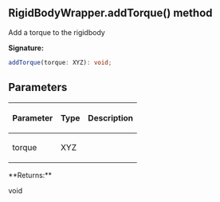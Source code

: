 
## RigidBodyWrapper.addTorque() method

Add a torque to the rigidbody

**Signature:**

```typescript
addTorque(torque: XYZ): void;
```

## Parameters

<table><thead><tr><th>

Parameter


</th><th>

Type


</th><th>

Description


</th></tr></thead>
<tbody><tr><td>

torque


</td><td>

XYZ


</td><td>


</td></tr>
</tbody></table>
**Returns:**

void

